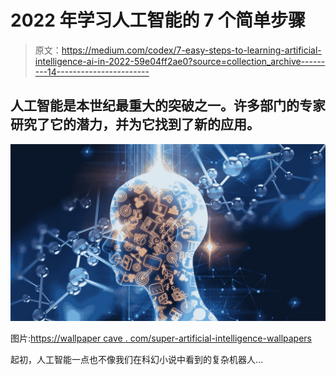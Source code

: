 # 2022 年学习人工智能的 7 个简单步骤

> 原文：<https://medium.com/codex/7-easy-steps-to-learning-artificial-intelligence-ai-in-2022-59e04ff2ae0?source=collection_archive---------14----------------------->

## 人工智能是本世纪最重大的突破之一。许多部门的专家研究了它的潜力，并为它找到了新的应用。

![](img/bd8748ac26be899be0d92d423f2f6a5e.png)

图片:[https://wallpaper cave . com/super-artificial-intelligence-wallpapers](https://wallpapercave.com/super-artificial-intelligence-wallpapers)

起初，人工智能一点也不像我们在科幻小说中看到的复杂机器人…